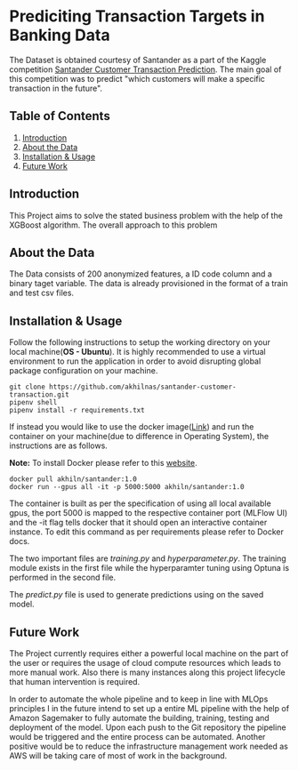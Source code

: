 # Prediciting Transaction Targets in Banking Data

The Dataset is obtained courtesy of Santander as a part of the Kaggle competition <a href = https://www.kaggle.com/c/santander-customer-transaction-prediction>Santander Customer Transaction Prediction</a>. The main goal of this competition was to predict "which customers will make a specific transaction in the future".  

## Table of Contents
1. [Introduction](#Introduction)
2. [About the Data](#Data)
3. [Installation & Usage](#install)
4. [Future Work](#Future-Work)


## Introduction <a name="Introduction"></a>

This Project aims to solve the stated business problem with the help of the XGBoost algorithm. The overall approach to this problem 

## About the Data <a name="Data"></a>

The Data consists of 200 anonymized features, a ID code column and a binary taget variable. The data is already provisioned in the format of a train and test csv files.


## Installation & Usage <a name="install"></a>

Follow the following instructions to setup the working directory on your local machine(**OS - Ubuntu**). It is highly recommended to use a virtual environment to run the application in order to avoid disrupting global package configuration on your machine.

```
git clone https://github.com/akhilnas/santander-customer-transaction.git
pipenv shell
pipenv install -r requirements.txt
```

If instead you would like to use the docker image(<a href=https://hub.docker.com/repository/docker/akhiln/santander/general>Link</a>) and run the container on your machine(due to difference in Operating System), the instructions are as follows.

**Note:** To install Docker please refer to this  <a href=https://docs.docker.com/get-docker/>website</a>.

```
docker pull akhiln/santander:1.0
docker run --gpus all -it -p 5000:5000 akhiln/santander:1.0
```
The container is built as per the specification of using all local available gpus, the port 5000 is mapped to the respective container port (MLFlow UI) and the -it flag tells docker that it should open an interactive container instance. To edit this command as per requirements please refer to Docker docs.

The two important files are *training.py* and *hyperparameter.py*. The training module exists in the first file while the hyperparamter tuning using Optuna is performed in the second file.

The *predict.py* file is used to generate predictions using on the saved model.


## Future Work <a name="Future-Work"></a>

The Project currently requires either a powerful local machine on the part of the user or requires the usage of cloud compute resources which leads to more manual work. Also there is many instances along this project lifecycle that human intervention is required.

In order to automate the whole pipeline and to keep in line with MLOps principles I in the future intend to set up a entire ML pipeline with the help of Amazon Sagemaker to fully automate the building, training, testing and deployment of the model. Upon each push to the Git repository the pipeline would be triggered and the entire process can be automated. Another positive would be to reduce the infrastructure management work needed as AWS will be taking care of most of work in the background.










